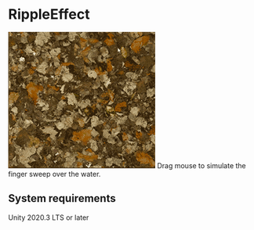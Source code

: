 # RippleEffect
![gif](https://raw.githubusercontent.com/ar4ds/RippleEffect/main/Assets/Textures/~Gifs/ripple.gif)
Drag mouse to simulate the finger sweep over the water.
## System requirements
Unity 2020.3 LTS or later
